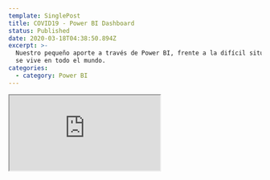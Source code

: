 ```yaml
---
template: SinglePost
title: COVID19 - Power BI Dashboard
status: Published
date: 2020-03-18T04:38:50.894Z
excerpt: >-
  Nuestro pequeño aporte a través de Power BI, frente a la difícil situación que
  se vive en todo el mundo.
categories:
  - category: Power BI
---
```

<iframe src="https://app.powerbi.com/reportEmbed?reportId=d88a64c2-ba46-4fd1-919f-584042d1499a&autoAuth=true&ctid=3c432bd1-6d7b-4b66-a0dc-4171747db0ca&config=eyJjbHVzdGVyVXJsIjoiaHR0cHM6Ly93YWJpLXBhYXMtMS1zY3VzLXJlZGlyZWN0LmFuYWx5c2lzLndpbmRvd3MubmV0LyJ9" />
